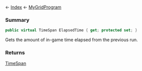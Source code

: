 ← [Index](Api-Index) ← [MyGridProgram](Sandbox.ModAPI.Ingame.MyGridProgram)

### Summary

```csharp
public virtual TimeSpan ElapsedTime { get; protected set; }
```

Gets the amount of in-game time elapsed from the previous run.

### Returns

[TimeSpan](https://docs.microsoft.com/en-us/dotnet/api/system.timespan?view=netframework-4.6)

